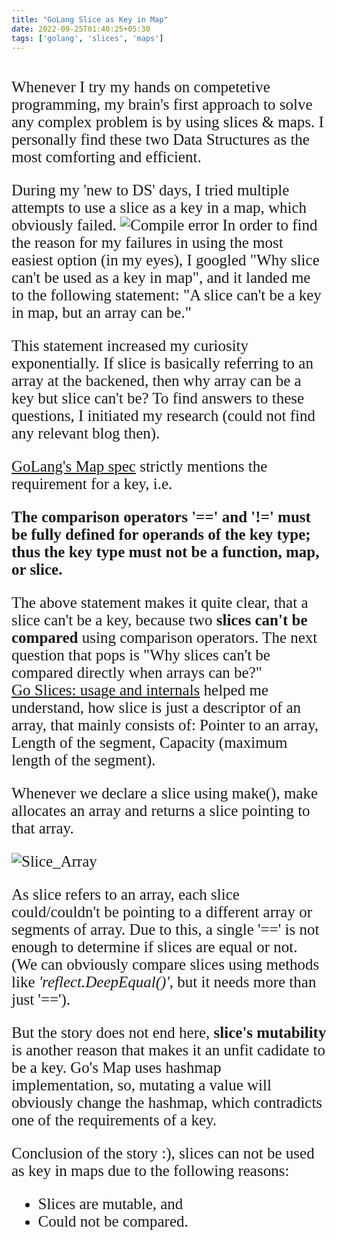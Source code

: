 ```yaml
---
title: "GoLang Slice as Key in Map"
date: 2022-09-25T01:40:25+05:30
tags: ['golang', 'slices', 'maps']
---
```


<span style="font-size:25px; font-family:'Kalam'">
<br>Whenever I try my hands on competetive programming, my brain's first approach to solve any complex problem is by using slices & maps. I personally find these two Data Structures as the most comforting and efficient.

During my 'new to DS' days, I tried multiple attempts to use a slice as a key in a map, which obviously failed. 
![Compile error](/images/post/slice_as_key_error.png)
In order to find the reason for my failures in using the most easiest option (in my eyes), I googled "Why slice can't be used as a key in map", and it landed me to the following statement:
"A slice can't be a key in map, but an array can be."

This statement increased my curiosity exponentially. If slice is basically referring to an array at the backened, then why array can be a key but slice can't be? To find answers to these questions, I initiated my research (could not find any relevant blog then).

[GoLang's Map spec](https://go.dev/ref/spec#Making_slices_maps_and_channels) strictly mentions the requirement for a key, i.e.<br>

**The comparison operators '==' and '!=' must be fully defined for operands of the key type; thus the key type must not be a function, map, or slice.**

The above statement makes it quite clear, that a slice can't be a key, because two **slices can't be compared** using comparison operators. The next question that pops is "Why slices can't be compared directly when arrays can be?" 
<br>[Go Slices: usage and internals](https://go.dev/blog/slices-intro) helped me understand, how slice is just a descriptor of an array, that mainly consists of: Pointer to an array, Length of the segment, Capacity (maximum length of the segment).

Whenever we declare a slice using make(), make allocates an array and returns a slice pointing to that array.

![Slice_Array](/images/post/slice_array.png)

As slice refers to an array, each slice could/couldn't be pointing to a different array or segments of array. Due to this, a single '==' is not enough to determine if slices are equal or not. (We can obviously compare slices using methods like *'reflect.DeepEqual()'*, but it needs more than just '==').

But the story does not end here, **slice's mutability** is another reason that makes it an unfit cadidate to be a key. Go's Map uses hashmap implementation, so, mutating a value will obviously change the hashmap, which contradicts one of the requirements of a key.

Conclusion of the story :), slices can not be used as key in maps due to the following reasons:
- Slices are mutable, and 
- Could not be compared. 
</span>
